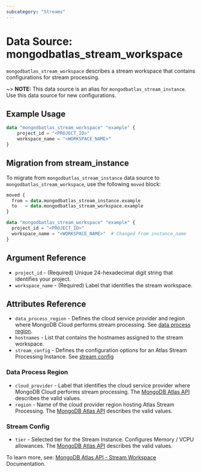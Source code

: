 ```yaml
---
subcategory: "Streams"
---
```


# Data Source: mongodbatlas_stream_workspace

`mongodbatlas_stream_workspace` describes a stream workspace that contains configurations for stream processing.

~> **NOTE:** This data source is an alias for `mongodbatlas_stream_instance`. Use this data source for new configurations.

## Example Usage

```terraform
data "mongodbatlas_stream_workspace" "example" {
    project_id = "<PROJECT_ID>"
    workspace_name = "<WORKSPACE_NAME>"
}
```

## Migration from stream_instance

To migrate from `mongodbatlas_stream_instance` data source to `mongodbatlas_stream_workspace`, use the following `moved` block:

```terraform
moved {
  from = data.mongodbatlas_stream_instance.example
  to   = data.mongodbatlas_stream_workspace.example
}

data "mongodbatlas_stream_workspace" "example" {
  project_id = "<PROJECT_ID>"
  workspace_name = "<WORKSPACE_NAME>"  # Changed from instance_name
}
```

## Argument Reference

* `project_id` - (Required) Unique 24-hexadecimal digit string that identifies your project.
* `workspace_name` - (Required) Label that identifies the stream workspace.

## Attributes Reference

* `data_process_region` - Defines the cloud service provider and region where MongoDB Cloud performs stream processing. See [data process region](#data-process-region).
* `hostnames` - List that contains the hostnames assigned to the stream workspace.
* `stream_config` - Defines the configuration options for an Atlas Stream Processing Instance. See [stream config](#stream-config)


### Data Process Region

* `cloud_provider` - Label that identifies the cloud service provider where MongoDB Cloud performs stream processing. The [MongoDB Atlas API](https://www.mongodb.com/docs/atlas/reference/api-resources-spec/#tag/Streams/operation/creategroupstreamworkspace) describes the valid values.
* `region` - Name of the cloud provider region hosting Atlas Stream Processing. The [MongoDB Atlas API](https://www.mongodb.com/docs/atlas/reference/api-resources-spec/#tag/Streams/operation/creategroupstreamworkspace) describes the valid values.

### Stream Config

* `tier` - Selected tier for the Stream Instance. Configures Memory / VCPU allowances. The [MongoDB Atlas API](https://www.mongodb.com/docs/atlas/reference/api-resources-spec/#tag/Streams/operation/creategroupstreamworkspace) describes the valid values.

To learn more, see: [MongoDB Atlas API - Stream Workspace](https://www.mongodb.com/docs/atlas/reference/api-resources-spec/#tag/Streams/operation/creategroupstreamworkspace) Documentation.
